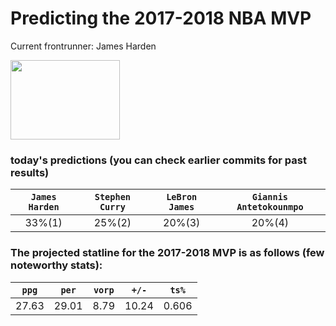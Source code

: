 # Predicting the 2017-2018 NBA MVP
Current frontrunner: James Harden

<img src="http://hechos.com.do/wp-content/uploads/2018/01/hj.png" width="175" height="127">

### today's predictions (you can check earlier commits for past results)

| `James Harden` | `Stephen Curry` | `LeBron James` | `Giannis Antetokounmpo` |
|:---:|:---:|:---:|:---:|
| 33%(1) | 25%(2) | 20%(3) | 20%(4) |

### The projected statline for the 2017-2018 MVP is as follows (few noteworthy stats):

| `ppg` | `per` | `vorp` | `+/-` | `ts%` |
|:---:|:---:|:---:|:---:|:---:|
| 27.63 | 29.01 | 8.79 | 10.24 | 0.606 |